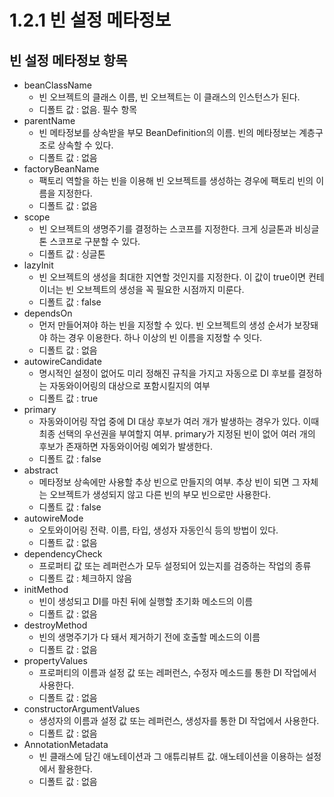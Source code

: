 # 1.2.1 빈 설정 메타정보
## 빈 설정 메타정보 항목
- beanClassName
  + 빈 오브젝트의 클래스 이름, 빈 오브젝트는 이 클래스의 인스턴스가 된다.
  + 디폴트 값 : 없음. 필수 항목
- parentName
  + 빈 메타정보를 상속받을 부모 BeanDefinition의 이름. 빈의 메타정보는 계층구조로 상속할 수 있다.
  + 디폴트 값 : 없음
- factoryBeanName
  + 팩토리 역할을 하는 빈을 이용해 빈 오브젝트를 생성하는 경우에 팩토리 빈의 이름을 지정한다.
  + 디폴트 값 : 없음
- scope
  + 빈 오브젝트의 생명주기를 결정하는 스코프를 지정한다. 크게 싱글톤과 비싱글톤 스코프로 구분할 수 있다.
  + 디폴트 값 : 싱글톤
- lazyInit
  + 빈 오브젝트의 생성을 최대한 지연할 것인지를 지정한다. 이 값이 true이면 컨테이너는 빈 오브젝트의 생성을 꼭 필요한 시점까지 미룬다.
  + 디폴트 값 : false
- dependsOn
  + 먼저 만들어져야 하는 빈을 지정할 수 있다. 빈 오브젝트의 생성 순서가 보장돼야 하는 경우 이용한다. 하나 이상의 빈 이름을 지정할 수 잇다.
  + 디폴트 값 : 없음
- autowireCandidate
  + 명시적인 설정이 없어도 미리 정해진 규칙을 가지고 자동으로 DI 후보를 결정하는 자동와이어링의 대상으로 포함시킬지의 여부
  + 디폴트 값 : true
- primary
  + 자동와이어링 작업 중에 DI 대상 후보가 여러 개가 발생하는 경우가 있다. 이때 최종 선택의 우선권을 부여할지 여부. primary가 지정된 빈이 없어 여러 개의 후보가 존재하면 자동와이어링 예외가 발생한다.
  + 디폴트 값 : false
- abstract
  + 메타정보 상속에만 사용할 추상 빈으로 만들지의 여부. 추상 빈이 되면 그 자체는 오브젝트가 생성되지 않고 다른 빈의 부모 빈으로만 사용한다.
  + 디폴트 값 : false
- autowireMode
  + 오토와이어링 전략. 이름, 타입, 생성자 자동인식 등의 방법이 있다.
  + 디폴트 값 : 없음
- dependencyCheck
  + 프로퍼티 값 또는 레퍼런스가 모두 설정되어 있는지를 검증하는 작업의 종류
  + 디폴트 값 : 체크하지 않음
- initMethod
  + 빈이 생성되고 DI를 마친 뒤에 실행할 초기화 메소드의 이름
  + 디폴트 값 : 없음
- destroyMethod
  + 빈의 생명주기가 다 돼서 제거하기 전에 호출할 메소드의 이름
  + 디폴트 값 : 없음
- propertyValues
  + 프로퍼티의 이름과 설정 값 또는 레퍼런스, 수정자 메소드를 통한 DI 작업에서 사용한다.
  + 디폴트 값 : 없음
- constructorArgumentValues
  + 생성자의 이름과 설정 값 또는 레퍼런스, 생성자를 통한 DI 작업에서 사용한다.
  + 디폴트 값 : 없음
- AnnotationMetadata
  + 빈 클래스에 담긴 애노테이션과 그 애튜리뷰트 값. 애노테이션을 이용하는 설정에서 활용한다.
  + 디폴트 값 : 없음